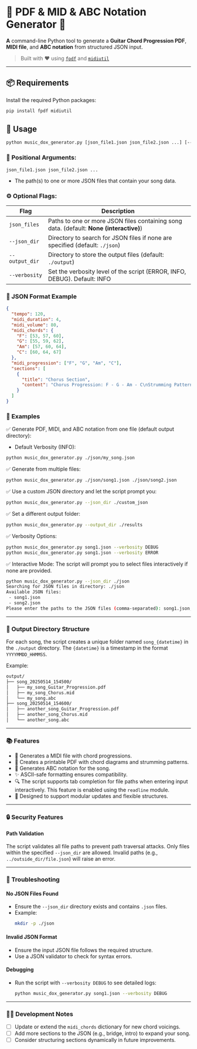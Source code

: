 # 🎸 PDF & MID & ABC Notation Generator 🎼  
**A** command-line Python tool to generate a **Guitar Chord Progression PDF**, **MIDI file**, and **ABC notation** from structured JSON input.

> Built with ❤️ using [`fpdf`](https://pyfpdf.github.io/fpdf2/) and [`midiutil`](https://github.com/MarkCWirt/MIDIUtil)

---

## 📦 Requirements

Install the required Python packages:

```bash
pip install fpdf midiutil
```

## 🚀 Usage
```bash
python music_dox_generator.py [json_file1.json json_file2.json ...] [--json_dir PATH] [--output_dir PATH]
```
### 🎯 Positional Arguments:
  ```json_file1.json json_file2.json ...``` 
  - The path(s) to one or more JSON files that contain your song data.

### ⚙️ Optional Flags:
| Flag           | Description                                                                  |
| -------------- | ---------------------------------------------------------------------------- |
| ```json_files```  | Paths to one or more JSON files containing song data. (default: **None (interactive)**) |
| `--json_dir`   | Directory to search for JSON files if none are specified (default: `./json`) |
| `--output_dir` | Directory to store the output files (default: `./output`)                    |
| `--verbosity`  | Set the verbosity level of the script (ERROR, INFO, DEBUG). Default: INFO    |

### 📁 JSON Format Example
```json
{
  "tempo": 120,
  "midi_duration": 4,
  "midi_volume": 80,
  "midi_chords": {
    "F": [53, 57, 60],
    "G": [55, 59, 62],
    "Am": [57, 60, 64],
    "C": [60, 64, 67]
  },
  "midi_progression": ["F", "G", "Am", "C"],
  "sections": [
    {
      "title": "Chorus Section",
      "content": "Chorus Progression: F - G - Am - C\nStrumming Pattern: D D U D U D - U\n\n..."
    }
  ]
}
```

### 🧪 Examples
✅ Generate PDF, MIDI, and ABC notation from one file (default output directory):
- Default Verbosity (INFO):
```bash
python music_dox_generator.py ./json/my_song.json
```

✅ Generate from multiple files:
```bash
python music_dox_generator.py ./json/song1.json ./json/song2.json
```

✅ Use a custom JSON directory and let the script prompt you:
```bash
python music_dox_generator.py --json_dir ./custom_json
```

✅ Set a different output folder:
```bash
python music_dox_generator.py --output_dir ./results
```

✅ Verbosity Options:
```bash
python music_dox_generator.py song1.json --verbosity DEBUG
python music_dox_generator.py song1.json --verbosity ERROR
```

✅ Interactive Mode: 
The script will prompt you to select files interactively if none are provided.
```bash
python music_dox_generator.py --json_dir ./json
Searching for JSON files in directory: ./json
Available JSON files:
 - song1.json
 - song2.json
Please enter the paths to the JSON files (comma-separated): song1.json, song2.json
``` 

---

### 📂 Output Directory Structure
For each song, the script creates a unique folder named `song_{datetime}` in the `./output` directory. The `{datetime}` is a timestamp in the format `YYYYMMDD_HHMMSS`.

Example:
```bash
output/
├── song_20250514_154500/
│   ├── my_song_Guitar_Progression.pdf
│   ├── my_song_Chorus.mid
│   └── my_song.abc
├── song_20250514_154600/
│   ├── another_song_Guitar_Progression.pdf
│   ├── another_song_Chorus.mid
│   └── another_song.abc
```

---

### 📚 Features
- 🎵 Generates a MIDI file with chord progressions.
- 📝 Creates a printable PDF with chord diagrams and strumming patterns.
- 🎼 Generates ABC notation for the song.
- ✨ ASCII-safe formatting ensures compatibility.
- 🔍 The script supports tab completion for file paths when entering input interactively. This feature is enabled using the `readline` module.
- 🧩 Designed to support modular updates and flexible structures.

---

### 🔒 Security Features
#### Path Validation
The script validates all file paths to prevent path traversal attacks.
Only files within the specified `--json_dir` are allowed.
Invalid paths (e.g., `../outside_dir/file.json`) will raise an error.

---

### 🧹 Troubleshooting
#### No JSON Files Found
- Ensure the `--json_dir` directory exists and contains `.json` files.
- Example:
  ```bash
  mkdir -p ./json
  ```

#### Invalid JSON Format
- Ensure the input JSON file follows the required structure.
- Use a JSON validator to check for syntax errors.

#### Debugging
- Run the script with `--verbosity DEBUG` to see detailed logs:
  ```bash
  python music_dox_generator.py song1.json --verbosity DEBUG
  ```

---

### 👨‍💻 Development Notes
- [ ] Update or extend the `midi_chords` dictionary for new chord voicings.
- [ ] Add more sections to the JSON (e.g., bridge, intro) to expand your song.
- [ ] Consider structuring sections dynamically in future improvements.